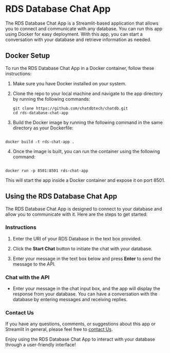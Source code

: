# RDS Database Chat App

The RDS Database Chat App is a Streamlit-based application that allows you to connect and communicate with any database. You can run this app using Docker for easy deployment. With this app, you can start a conversation with your database and retrieve information as needed.

## Docker Setup

To run the RDS Database Chat App in a Docker container, follow these instructions:

1. Make sure you have Docker installed on your system.

2. Clone the repo to your local machine and navigate to the app directory by running the following commands:

   ```shell
   git clone https://github.com/chatdbtech/chatdb.git
   cd rds-database-chat-app

   ```

3. Build the Docker image by running the following command in the same directory as your Dockerfile:

```shell

docker build -t rds-chat-app .

```

4. Once the image is built, you can run the container using the following command:

```shell

docker run -p 8501:8501 rds-chat-app

```

This will start the app inside a Docker container and expose it on port 8501.

## Using the RDS Database Chat App

The RDS Database Chat App is designed to connect to your database and allow you to communicate with it. Here are the steps to get started:

### Instructions

1. Enter the URI of your RDS Database in the text box provided.

2. Click the **Start Chat** button to initiate the chat with your database.

3. Enter your message in the text box below and press **Enter** to send the message to the API.

### Chat with the API

- Enter your message in the chat input box, and the app will display the response from your database. You can have a conversation with the database by entering messages and receiving replies.

### Contact Us

If you have any questions, comments, or suggestions about this app or Streamlit in general, please feel free to [contact Us](https://www.streamlit.io/contact-us).

Enjoy using the RDS Database Chat App to interact with your database through a user-friendly interface!
